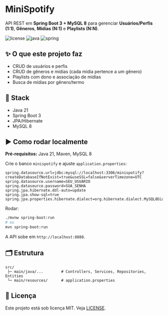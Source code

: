 # MiniSpotify

API REST em **Spring Boot 3 + MySQL 8** para gerenciar **Usuários/Perfis (1:1)**, **Gêneros**, **Mídias (N:1)** e **Playlists (N:N)**.

![license](https://img.shields.io/badge/license-MIT-green)
![java](https://img.shields.io/badge/Java-21-informational)
![spring](https://img.shields.io/badge/Spring%20Boot-3.x-brightgreen)

## ✨ O que este projeto faz
- CRUD de usuários e perfis  
- CRUD de gêneros e mídias (cada mídia pertence a um gênero)  
- Playlists com dono e associação de mídias  
- Busca de mídias por gênero/termo  

## 🧱 Stack
- Java 21  
- Spring Boot 3  
- JPA/Hibernate  
- MySQL 8  

## ▶️ Como rodar localmente

**Pré-requisitos:** Java 21, Maven, MySQL 8

Crie o banco `minispotify` e ajuste `application.properties`:

```properties
spring.datasource.url=jdbc:mysql://localhost:3306/minispotify?createDatabaseIfNotExist=true&useSSL=false&serverTimezone=UTC
spring.datasource.username=SEU_USUARIO
spring.datasource.password=SUA_SENHA
spring.jpa.hibernate.ddl-auto=update
spring.jpa.show-sql=true
spring.jpa.properties.hibernate.dialect=org.hibernate.dialect.MySQL8Dialect
```

Rodar:
```bash
./mvnw spring-boot:run
# ou
mvn spring-boot:run
```

A API sobe em `http://localhost:8080`.

## 🗂️ Estrutura
```
src/
 ├─ main/java/...        # Controllers, Services, Repositories, Entities
 └─ main/resources/      # application.properties
```

## 📄 Licença
Este projeto está sob licença MIT. Veja [LICENSE](LICENSE).
